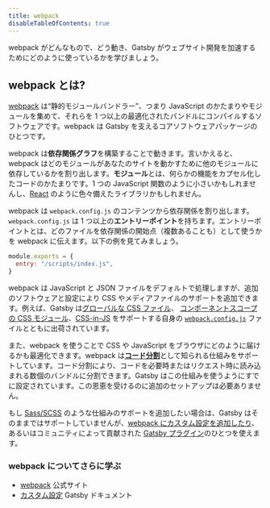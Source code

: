 ```yaml
---
title: webpack
disableTableOfContents: true
---
```


webpack がどんなもので、どう動き、Gatsby がウェブサイト開発を加速するためにどのように使っているかを学びましょう。

## webpack とは?

[webpack](/docs/glossary#webpack) は<q>静的モジュールバンドラー</q>、つまり JavaScript のかたまりやモジュールを集めて、それらを 1 つ以上の最適化されたバンドルにコンパイルするソフトウェアです。webpack は Gatsby を支えるコアソフトウェアパッケージのひとつです。

webpack は<strong>依存関係グラフ</strong>を構築することで動きます。言いかえると、webpack はどのモジュールがあなたのサイトを動かすために他のモジュールに依存しているかを割り出します。<strong>モジュール</strong>とは、何らかの機能をカプセル化したコードのかたまりです。1 つの JavaScript 関数のように小さいかもしれませんし、[React](/docs/glossary#react) のように色々備えたライブラリかもしれません。

webpack は `webpack.config.js` のコンテンツから依存関係を割り出します。`webpack.config.js` は 1 つ以上の<strong>エントリーポイント</strong>を持ちます。エントリーポイントとは、どのファイルを依存関係の開始点（複数あることも）として使うかを webpack に伝えます。以下の例を見てみましょう。

```javascript
module.exports = {
  entry: "/scripts/index.js",
}
```

webpack は JavaScript と JSON ファイルをデフォルトで処理しますが、追加のソフトウェアと設定により CSS やメディアファイルのサポートを追加できます。例えば、Gatsby は[グローバルな CSS ファイル](/docs/global-css/)、 [コンポーネントスコープの CSS モジュール](/docs/css-modules/)、[CSS-in-JS](/docs/css-in-js/) をサポートする自身の [`webpack.config.js`](https://github.com/gatsbyjs/gatsby/blob/master/packages/gatsby/src/utils/webpack.config.js) ファイルとともに出荷されています。

また、webpack を使うことで CSS や JavaScript をブラウザにどのように届けるかも最適化できます。webpack は<strong>[コード分割](https://webpack.js.org/guides/code-splitting/)</strong>として知られる仕組みをサポートしています。コード分割により、コードを必要時またはリクエスト時に読み込まれる数個のバンドルに分割できます。Gatsby はこの仕組みを使うようにすでに設定されています。この恩恵を受けるのに追加のセットアップは必要ありません。

もし [Sass/SCSS](/docs/sass/) のような仕組みのサポートを追加したい場合は、Gatsby はそのままではサポートしていませんが、[webpack にカスタム設定を追加したり](/docs/add-custom-webpack-config/)、あるいはコミュニティによって貢献された [Gatsby プラグイン](/docs/plugins/)のひとつを使えます。

### webpack についてさらに学ぶ

- [webpack](https://webpack.js.org/) 公式サイト
- [カスタム設定](/docs/customization/) Gatsby ドキュメント
